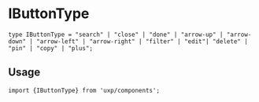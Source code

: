 # IButtonType








```tsx
type IButtonType = "search" | "close" | "done" | "arrow-up" | "arrow-down" | "arrow-left" | "arrow-right" | "filter" | "edit"| "delete" | "pin" | "copy" | "plus";
```

## Usage



```tsx
import {IButtonType} from 'uxp/components';
```

